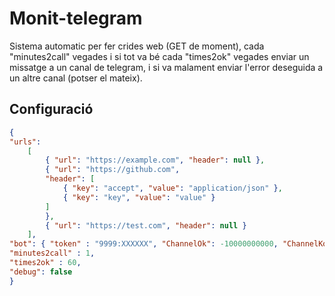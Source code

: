 # Monit-telegram

Sistema automatic per fer crides web (GET de moment), cada "minutes2call" vegades i si tot va bé cada "times2ok" vegades enviar un missatge a un canal de telegram, i si va malament enviar l'error deseguida a un altre canal (potser el mateix).

## Configuració

```json
{
"urls": 
	[
		{ "url": "https://example.com", "header": null },
		{ "url": "https://github.com",
		"header": [
			{ "key": "accept", "value": "application/json" },
			{ "key": "key", "value": "value" }
		]
		},
		{ "url": "https://test.com", "header": null }
	],
"bot": { "token" : "9999:XXXXXX", "ChannelOk": -10000000000, "ChannelKo": -10000000001 },
"minutes2call" : 1,
"times2ok" : 60, 
"debug": false
}
```

